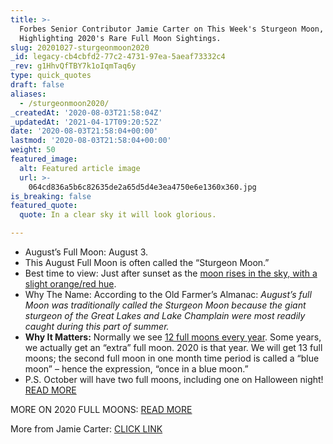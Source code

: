```yaml
---
title: >-
  Forbes Senior Contributor Jamie Carter on This Week's Sturgeon Moon,
  Highlighting 2020's Rare Full Moon Sightings.
slug: 20201027-sturgeonmoon2020
_id: legacy-cb4cbfd2-77c2-4731-97ea-5aeaf73332c4
_rev: g1HhvQfTBY7k1oIqmTaq6y
type: quick_quotes
draft: false
aliases:
  - /sturgeonmoon2020/
_createdAt: '2020-08-03T21:58:04Z'
_updatedAt: '2021-04-17T09:20:52Z'
date: '2020-08-03T21:58:04+00:00'
lastmod: '2020-08-03T21:58:04+00:00'
weight: 50
featured_image:
  alt: Featured article image
  url: >-
    064cd836a5b6c82635de2a65d5d4e3ea4750e6e1360x360.jpg
is_breaking: false
featured_quote:
  quote: In a clear sky it will look glorious.

---
```

* August’s Full Moon: August 3.
* This August Full Moon is often called the “Sturgeon Moon.”
* Best time to view: Just after sunset as the [moon rises in the sky, with a slight orange/red hue](https://www.almanac.com/content/full-moon-august).
* Why The Name: According to the Old Farmer’s Almanac: _August’s full Moon was traditionally called the Sturgeon Moon because the giant sturgeon of the Great Lakes and Lake Champlain were most readily caught during this part of summer._
* **Why It Matters:** Normally we see [12 full moons every year](https://www.space.com/16830-full-moon-calendar.html). Some years, we actually get an “extra” full moon. 2020 is that year. We will get 13 full moons; the second full moon in one month time period is called a “blue moon” – hence the expression, “once in a blue moon.”
* P.S. October will have two full moons, including one on Halloween night! [READ MORE](https://www.usatoday.com/story/news/nation/2020/02/03/full-moon-2020-calendar-supermoons-lunar-eclipses-blue-moons-more/4489314002/)

MORE ON 2020 FULL MOONS: [READ MORE](https://www.usatoday.com/story/news/nation/2020/02/03/full-moon-2020-calendar-supermoons-lunar-eclipses-blue-moons-more/4489314002/)

More from Jamie Carter: [CLICK LINK](https://www.forbes.com/sites/jamiecartereurope/2020/08/02/full-red-moon-sparkles-then-creeps-up-on-the-red-planet-what-to-watch-for-in-the-night-sky-this-week/#5cbd12867b06)